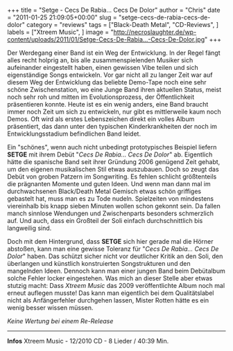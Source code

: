 +++
title = "Setge - Cecs De Rabia... Cecs De Dolor"
author = "Chris"
date = "2011-01-25 21:09:05+00:00"
slug = "setge-cecs-de-rabia-cecs-de-dolor"
category = "reviews"
tags = ["Black-Death Metal", "CD-Reviews", ]
labels = ["Xtreem Music", ]
image = "http://necroslaughter.de/wp-content/uploads/2011/01/Setge-Cecs-De-Rabia...-Cecs-De-Dolor.jpg"
+++

Der Werdegang einer Band ist ein Weg der Entwicklung. In der Regel fängt alles recht holprig an, bis alle zusammenspielenden Musiker sich aufeinander eingestellt haben, einen gewissen Vibe teilen und sich eigenständige Songs entwickeln. Vor gar nicht all zu langer Zeit war auf diesem Weg der Entwicklung das beliebte Demo-Tape noch eine sehr schöne Zwischenstation, wo eine Junge Band ihren aktuellen Status, meist noch sehr roh und mitten im Evolutionsprozess, der Öffentlichkeit präsentieren konnte. Heute ist es ein wenig anders, eine Band braucht immer noch Zeit um sich zu entwickeln, nur gibt es mittlerweile kaum noch Demos. Oft wird als erstes Lebenszeichen direkt ein volles Album präsentiert, das dann unter den typischen Kinderkrankheiten der noch im Entwicklungsstadium befindlichen Band leidet.

Ein "schönes", wenn auch nicht unbedingt prototypisches Beispiel liefern **SETGE** mit ihrem Debüt "_Cecs De Rabia... Cecs De Dolor_" ab. Eigentlich hätte die spanische Band seit ihrer Gründung 2006 genügend Zeit gehabt, um den eigenen musikalischen Stil etwas auszubauen. Doch so zeugt das Debüt von groben Patzern im Songwriting. Es fehlen schlicht größtenteils die prägnanten Momente und guten Ideen. Und wenn man dann mal im durchwachsenen Black/Death Metal Gemisch etwas schön griffiges gebastelt hat, muss man es zu Tode nudeln. Spielzeiten von mindestens viereinhalb bis knapp sieben Minuten wollen schon gekonnt sein. Da fallen manch sinnlose Wendungen und Zwischenparts besonders schmerzlich auf. Und auch, dass ein Großteil der Soli einfach durchschnittlich bis langweilig sind.

Doch mit dem Hintergrund, dass **SETGE** sich hier gerade mal die Hörner abstoßen, kann man eine gewisse Toleranz für "_Cecs De Rabia... Cecs De Dolor_" haben. Das schützt sicher nicht vor deutlicher Kritik an den Soli, den überlangen und künstlich konstruierten Songstrukturen und den mangelnden Ideen. Dennoch kann man einer jungen Band beim Debütalbum solche Fehler locker eingestehen. Was mich an dieser Stelle aber etwas stutzig macht: Dass _Xtreem Music_ das 2009 veröffentlichte Album noch mal erneut auflegen musste! Das kann man eigentlich bei dem Qualitätslabel nicht als Anfängerfehler durchgehen lassen, Mister Rotten hätte es ein wenig besser wissen müssen.

_Keine Wertung bei einem Re-Release_



---
**Infos**
Xtreem Music - 12/2010
CD - 8 Lieder / 40:39 Min.
